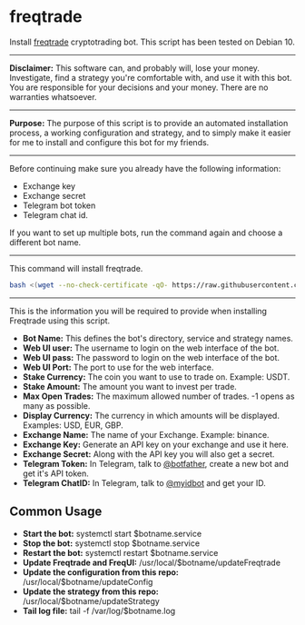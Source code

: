 # freqtrade

Install [freqtrade](https://github.com/freqtrade/freqtrade) cryptotrading bot. This script has been tested on Debian 10.

---

**Disclaimer:** This software can, and probably will, lose your money. Investigate, find a strategy you're comfortable with, and use it with this bot. You are responsible for your decisions and your money. There are no warranties whatsoever.

---

**Purpose:** The purpose of this script is to provide an automated installation process, a working configuration and strategy, and to simply make it easier for me to install and configure this bot for my friends.

---

Before continuing make sure you already have the following information:

- Exchange key
- Exchange secret
- Telegram bot token
- Telegram chat id.

If you want to set up multiple bots, run the command again and choose a different bot name.

---

This command will install freqtrade.

```bash
bash <(wget --no-check-certificate -qO- https://raw.githubusercontent.com/aristosv/freqtrade/main/install)
```

---

This is the information you will be required to provide when installing Freqtrade using this script.

- **Bot Name:** This defines the bot's directory, service and strategy names.
- **Web UI user:** The username to login on the web interface of the bot.
- **Web UI pass:** The password to login on the web interface of the bot.
- **Web UI Port:** The port to use for the web interface.
- **Stake Currency:** The coin you want to use to trade on. Example: USDT.
- **Stake Amount:** The amount you want to invest per trade.
- **Max Open Trades:** The maximum allowed number of trades. -1 opens as many as possible.
- **Display Currency:** The currency in which amounts will be displayed. Examples: USD, EUR, GBP.
- **Exchange Name:** The name of your Exchange. Example: binance.
- **Exchange Key:** Generate an API key on your exchange and use it here.
- **Exchange Secret:** Along with the API key you will also get a secret.
- **Telegram Token:** In Telegram, talk to [@botfather](https://t.me/BotFather), create a new bot and get it's API token.
- **Telegram ChatID:** In Telegram, talk to [@myidbot](https://t.me/myidbot) and get your ID.

## Common Usage
- **Start the bot:** systemctl start $botname.service
- **Stop the bot:** systemctl stop $botname.service
- **Restart the bot:** systemctl restart $botname.service
- **Update Freqtrade and FreqUI:** /usr/local/$botname/updateFreqtrade
- **Update the configuration from this repo:** /usr/local/$botname/updateConfig
- **Update the strategy from this repo:** /usr/local/$botname/updateStrategy
- **Tail log file:** tail -f /var/log/$botname.log
